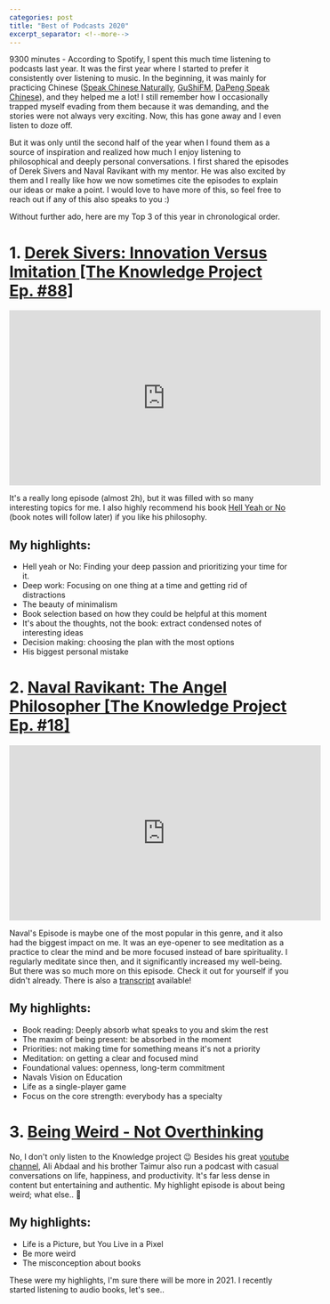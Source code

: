```yaml
---
categories: post
title: "Best of Podcasts 2020"
excerpt_separator: <!--more-->
---
```


9300 minutes - According to Spotify, I spent this much time listening to podcasts last year. It was the first year where I started to prefer it consistently over listening to music. In the beginning, it was mainly for practicing Chinese ([Speak Chinese Naturally](https://speakchinesenaturally.com/), [GuShiFM](https://storyfm.cn/), [DaPeng Speak Chinese](https://www.youtube.com/channel/UCNmZr4WBw71bdJYjaycLodA)), and they helped me a lot! I still remember how I occasionally trapped myself evading from them because it was demanding, and the stories were not always very exciting. Now, this has gone away and I even listen to doze off.

But it was only until the second half of the year when I found them as a source of inspiration and realized how much I enjoy listening to philosophical and deeply personal conversations. I first shared the episodes of Derek Sivers and Naval Ravikant with my mentor. He was also excited by them and I really like how we now sometimes cite the episodes to explain our ideas or make a point. I would love to have more of this, so feel free to reach out if any of this also speaks to you :)
<!--more-->
Without further ado, here are my Top 3 of this year in chronological order.

# 1. [Derek Sivers: Innovation Versus Imitation [The Knowledge Project Ep. #88]](https://fs.blog/knowledge-project/derek-sivers/)

<iframe width="560" height="315" src="https://www.youtube.com/embed/JNkqvi29LBs" frameborder="0" allow="accelerometer; autoplay; clipboard-write; encrypted-media; gyroscope; picture-in-picture" allowfullscreen></iframe>

It's a really long episode (almost 2h), but it was filled with so many interesting topics for me. I also highly recommend his book [Hell Yeah or No](https://sive.rs/n) (book notes will follow later) if you like his philosophy.

## My highlights:

- Hell yeah or No: Finding your deep passion and prioritizing your time for it.
- Deep work: Focusing on one thing at a time and getting rid of distractions
- The beauty of minimalism
- Book selection based on how they could be helpful at this moment
- It's about the thoughts, not the book: extract condensed notes of interesting ideas
- Decision making: choosing the plan with the most options
- His biggest personal mistake

# 2. [Naval Ravikant: The Angel Philosopher [The Knowledge Project Ep. #18]](https://fs.blog/knowledge-project/naval-ravikant/)

<iframe width="560" height="315" src="https://www.youtube.com/embed/mGY2To_HW98" frameborder="0" allow="accelerometer; autoplay; clipboard-write; encrypted-media; gyroscope; picture-in-picture" allowfullscreen></iframe>

Naval's Episode is maybe one of the most popular in this genre, and it also had the biggest impact on me. It was an eye-opener to see meditation as a practice to clear the mind and be more focused instead of bare spirituality. I regularly meditate since then, and it significantly increased my well-being. But there was so much more on this episode. Check it out for yourself if you didn't already. There is also a [transcript](https://fs.blog/wp-content/uploads/2017/02/Naval-Ravikant-TKP.pdf)
available!

## My highlights:

- Book reading: Deeply absorb what speaks to you and skim the rest
- The maxim of being present: be absorbed in the moment
- Priorities: not making time for something means it's not a priority
- Meditation: on getting a clear and focused mind
- Foundational values: openness, long-term commitment
- Navals Vision on Education
- Life as a single-player game
- Focus on the core strength: everybody has a specialty

# 3. [Being Weird - Not Overthinking](https://notoverthinking.transistor.fm/episodes/being-weird)

No, I don't only listen to the Knowledge project 😉 Besides his great [youtube channel](https://www.youtube.com/user/Sepharoth64), Ali Abdaal and his brother Taimur also run a podcast with casual conversations on life, happiness, and productivity. It's far less dense in content but entertaining and authentic. My highlight episode is about being weird; what else.. 🤪

## My highlights:

- Life is a Picture, but You Live in a Pixel
- Be more weird
- The misconception about books

These were my highlights, I'm sure there will be more in 2021. I recently started listening to audio books, let's see..
